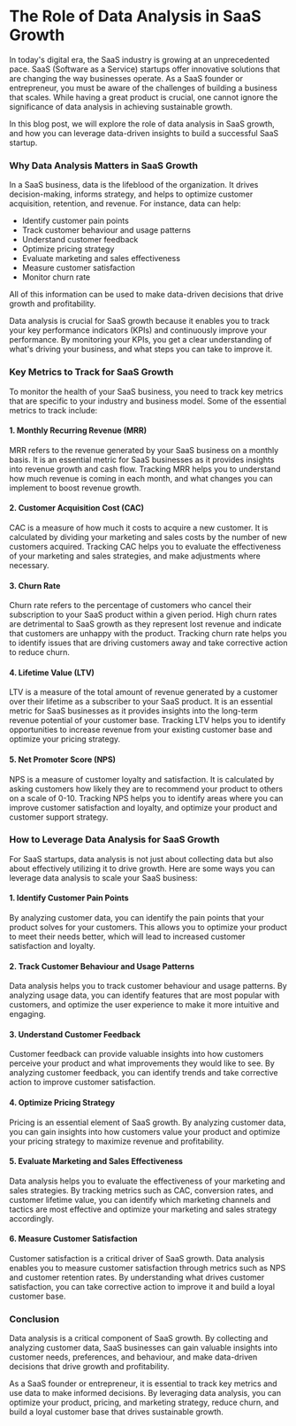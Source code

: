 # The Role of Data Analysis in SaaS Growth

In today's digital era, the SaaS industry is growing at an unprecedented pace. SaaS (Software as a Service) startups offer innovative solutions that are changing the way businesses operate. As a SaaS founder or entrepreneur, you must be aware of the challenges of building a business that scales. While having a great product is crucial, one cannot ignore the significance of data analysis in achieving sustainable growth. 

In this blog post, we will explore the role of data analysis in SaaS growth, and how you can leverage data-driven insights to build a successful SaaS startup. 

### Why Data Analysis Matters in SaaS Growth

In a SaaS business, data is the lifeblood of the organization. It drives decision-making, informs strategy, and helps to optimize customer acquisition, retention, and revenue. For instance, data can help:

- Identify customer pain points
- Track customer behaviour and usage patterns
- Understand customer feedback
- Optimize pricing strategy
- Evaluate marketing and sales effectiveness
- Measure customer satisfaction
- Monitor churn rate

All of this information can be used to make data-driven decisions that drive growth and profitability. 

Data analysis is crucial for SaaS growth because it enables you to track your key performance indicators (KPIs) and continuously improve your performance. By monitoring your KPIs, you get a clear understanding of what's driving your business, and what steps you can take to improve it. 

### Key Metrics to Track for SaaS Growth

To monitor the health of your SaaS business, you need to track key metrics that are specific to your industry and business model. Some of the essential metrics to track include:

#### 1. Monthly Recurring Revenue (MRR)

MRR refers to the revenue generated by your SaaS business on a monthly basis. It is an essential metric for SaaS businesses as it provides insights into revenue growth and cash flow. Tracking MRR helps you to understand how much revenue is coming in each month, and what changes you can implement to boost revenue growth.

#### 2. Customer Acquisition Cost (CAC)

CAC is a measure of how much it costs to acquire a new customer. It is calculated by dividing your marketing and sales costs by the number of new customers acquired. Tracking CAC helps you to evaluate the effectiveness of your marketing and sales strategies, and make adjustments where necessary.

#### 3. Churn Rate

Churn rate refers to the percentage of customers who cancel their subscription to your SaaS product within a given period. High churn rates are detrimental to SaaS growth as they represent lost revenue and indicate that customers are unhappy with the product. Tracking churn rate helps you to identify issues that are driving customers away and take corrective action to reduce churn.

#### 4. Lifetime Value (LTV)

LTV is a measure of the total amount of revenue generated by a customer over their lifetime as a subscriber to your SaaS product. It is an essential metric for SaaS businesses as it provides insights into the long-term revenue potential of your customer base. Tracking LTV helps you to identify opportunities to increase revenue from your existing customer base and optimize your pricing strategy.

#### 5. Net Promoter Score (NPS)

NPS is a measure of customer loyalty and satisfaction. It is calculated by asking customers how likely they are to recommend your product to others on a scale of 0-10. Tracking NPS helps you to identify areas where you can improve customer satisfaction and loyalty, and optimize your product and customer support strategy. 

### How to Leverage Data Analysis for SaaS Growth

For SaaS startups, data analysis is not just about collecting data but also about effectively utilizing it to drive growth. Here are some ways you can leverage data analysis to scale your SaaS business:

#### 1. Identify Customer Pain Points

By analyzing customer data, you can identify the pain points that your product solves for your customers. This allows you to optimize your product to meet their needs better, which will lead to increased customer satisfaction and loyalty. 

#### 2. Track Customer Behaviour and Usage Patterns

Data analysis helps you to track customer behaviour and usage patterns. By analyzing usage data, you can identify features that are most popular with customers, and optimize the user experience to make it more intuitive and engaging.

#### 3. Understand Customer Feedback

Customer feedback can provide valuable insights into how customers perceive your product and what improvements they would like to see. By analyzing customer feedback, you can identify trends and take corrective action to improve customer satisfaction.

#### 4. Optimize Pricing Strategy

Pricing is an essential element of SaaS growth. By analyzing customer data, you can gain insights into how customers value your product and optimize your pricing strategy to maximize revenue and profitability.

#### 5. Evaluate Marketing and Sales Effectiveness

Data analysis helps you to evaluate the effectiveness of your marketing and sales strategies. By tracking metrics such as CAC, conversion rates, and customer lifetime value, you can identify which marketing channels and tactics are most effective and optimize your marketing and sales strategy accordingly.

#### 6. Measure Customer Satisfaction

Customer satisfaction is a critical driver of SaaS growth. Data analysis enables you to measure customer satisfaction through metrics such as NPS and customer retention rates. By understanding what drives customer satisfaction, you can take corrective action to improve it and build a loyal customer base.

### Conclusion

Data analysis is a critical component of SaaS growth. By collecting and analyzing customer data, SaaS businesses can gain valuable insights into customer needs, preferences, and behaviour, and make data-driven decisions that drive growth and profitability.

As a SaaS founder or entrepreneur, it is essential to track key metrics and use data to make informed decisions. By leveraging data analysis, you can optimize your product, pricing, and marketing strategy, reduce churn, and build a loyal customer base that drives sustainable growth.